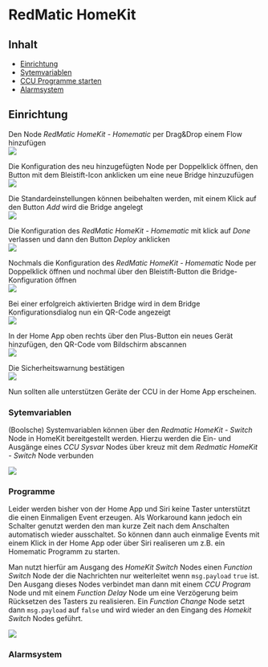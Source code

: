 # RedMatic HomeKit

## Inhalt

* [Einrichtung](#einrichtung)
* [Sytemvariablen](#systemvariablen)
* [CCU Programme starten](#programme)
* [Alarmsystem](#alarmsystem)

## Einrichtung

Den Node _RedMatic HomeKit - Homematic_ per Drag&Drop einem Flow hinzufügen    
![](images/homekit/homekit1.png)    

Die Konfiguration des neu hinzugefügten Node per Doppelklick öffnen, den Button mit dem Bleistift-Icon anklicken um eine neue Bridge hinzuzufügen    
![](images/homekit/homekit2.png)    

Die Standardeinstellungen können beibehalten werden, mit einem Klick auf den Button _Add_ wird die Bridge angelegt    
![](images/homekit/homekit3.png)    

Die Konfiguration des _RedMatic HomeKit - Homematic_ mit klick auf _Done_ verlassen und dann den Button _Deploy_ anklicken     
![](images/homekit/homekit4.png)    

Nochmals die Konfiguration des _RedMatic HomeKit - Homematic_ Node per Doppelklick öffnen und nochmal über den Bleistift-Button die Bridge-Konfiguration öffnen    
![](images/homekit/homekit5.png)    

Bei einer erfolgreich aktivierten Bridge wird in dem Bridge Konfigurationsdialog nun ein QR-Code angezeigt    
![](images/homekit/homekit6.png)    


In der Home App oben rechts über den Plus-Button ein neues Gerät hinzufügen, den QR-Code vom Bildschirm abscannen    
![](images/homekit/homekit7.png)    


Die Sicherheitswarnung bestätigen    
![](images/homekit/homekit8.png)    


Nun sollten alle unterstützen Geräte der CCU in der Home App erscheinen.

### Sytemvariablen

(Boolsche) Systemvariablen können über den _Redmatic HomeKit - Switch_ Node in HomeKit bereitgestellt werden. Hierzu werden die Ein- und Ausgänge eines _CCU Sysvar_ Nodes über kreuz mit dem _Redmatic HomeKit - Switch_ Node verbunden

![](images/homekit/homekit-sysvar.png)


### Programme

Leider werden bisher von der Home App und Siri keine Taster unterstützt die einen Einmaligen Event erzeugen. Als Workaround kann jedoch ein Schalter genutzt werden den man kurze Zeit nach dem Anschalten automatisch wieder ausschaltet. So können dann auch einmalige Events mit einem Klick in der Home App oder über Siri realiseren um z.B. ein Homematic Programm zu starten.

Man nutzt hierfür am Ausgang des _HomeKit Switch_ Nodes einen _Function Switch_ Node der die Nachrichten nur weiterleitet wenn `msg.payload` `true` ist. Den Ausgang dieses Nodes verbindet man dann mit einem _CCU Program_ Node und mit einem _Function Delay_ Node um eine Verzögerung beim Rücksetzen des Tasters zu realisieren. Ein _Function Change_ Node setzt dann `msg.payload` auf `false` und wird wieder an den Eingang des _Homekit Switch_ Nodes geführt.

![](images/homekit/homekit-pseudobutton.png)

### Alarmsystem

